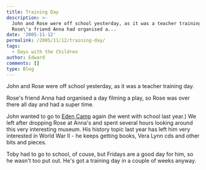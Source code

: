 ```yaml
---
title: Training Day
description: >-
  John and Rose were off school yesterday, as it was a teacher training day.
  Rose\'s friend Anna had organised a...
date: '2005-11-12'
permalink: /2005/11/12/training-day/
tags:
  - Days with the Children
author: Edward
comments: []
type: Blog
---
```


John and Rose were off school yesterday, as it was a teacher training
day.

Rose\'s friend Anna had organised a day filming a play, so Rose was over
there all day and had a super time.

John wanted to go to [Eden Camp][1] again (he went with school last
year.) We left after dropping Rose at Anna\'s and spent several hours
looking around this very interesting museum. His history topic last year
has left him very interested in World War II - he keeps getting books,
Vera Lynn cds and other bits and pieces.

Toby had to go to school, of couse, but Fridays are a good day for him,
so he wasn\'t too put out. He\'s got a training day in a couple of weeks
anyway.



[1]: https://www.edencamp.co.uk/
